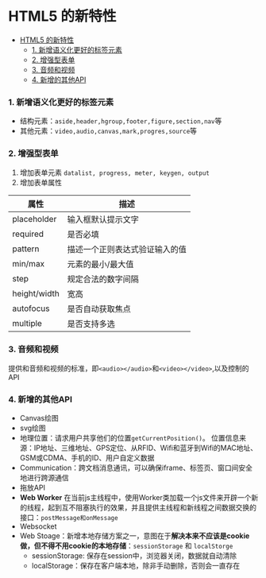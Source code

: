 # HTML5 的新特性
<!-- TOC -->

- [HTML5 的新特性](#html5-的新特性)
    - [1. 新增语义化更好的标签元素](#1-新增语义化更好的标签元素)
    - [2. 增强型表单](#2-增强型表单)
    - [3. 音频和视频](#3-音频和视频)
    - [4. 新增的其他API](#4-新增的其他api)

<!-- /TOC -->

### 1. 新增语义化更好的标签元素
   - 结构元素：`aside,header,hgroup,footer,figure,section,nav`等
   - 其他元素：`video,audio,canvas,mark,progres,source`等
### 2. 增强型表单
1. 增加表单元素 `datalist, progress, meter, keygen, output`
2. 增加表单属性

| 属性 | 描述 |
| -- | -- | 
| placeholder | 输入框默认提示文字 |
| required | 是否必填 |
| pattern | 描述一个正则表达式验证输入的值 |
| min/max | 元素的最小/最大值 |
| step | 规定合法的数字间隔 |
| height/width | 宽高|
| autofocus | 是否自动获取焦点 |
| multiple | 是否支持多选 |

### 3. 音频和视频
提供和音频和视频的标准，即`<audio></audio>`和`<video></video>`,以及控制的API

### 4. 新增的其他API
  - Canvas绘图
  - svg绘图
  - 地理位置：请求用户共享他们的位置`getCurrentPosition()`。
  位置信息来源：IP地址、三维地址、GPS定位、从RFID、Wifi和蓝牙到Wifi的MAC地址、GSM或CDMA、手机的ID、用户自定义数据
  - Communication：跨文档消息通讯，可以确保iframe、标签页、窗口间安全地进行跨源通信
  - 拖放API
  - **Web Worker** 在当前js主线程中，使用Worker类加载一个js文件来开辟一个新的线程，起到互不阻塞执行的效果，并且提供主线程和新线程之间数据交换的接口：`postMessage和onMessage`
  - Websocket
  - Web Stoage：新增本地存储方案之一，意图在于**解决本来不应该是cookie做，但不得不用cookie的本地存储**：`sessionStorage` 和 `localStorge`
    - sessionStorage: 保存在session中，浏览器关闭，数据就自动清除
    - localStorage：保存在客户端本地，除非手动删除，否则会一直存在